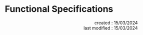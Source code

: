 # <h1 align="center">Functional Specifications</h1>

<p align="right">created : 15/03/2024<br>last modified : 15/03/2024</p>